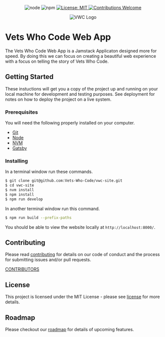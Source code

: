 <p align=center>
  <img src=https://img.shields.io/badge/node-v8.9.4-brightgreen.svg?style=flat-square alt="node" />
  <img src=https://img.shields.io/badge/npm-v5.6.0-blue.svg alt="npm" />
  <a href=https://github.com/Vets-Who-Code/vwc-site/blob/master/LICENSE>
    <img src=https://img.shields.io/badge/License-MIT-yellow.svg?style=flat-square alt="License: MIT" />
  </a>
  <a href=https://github.com/Vets-Who-Code/vwc-site/blob/master/.github/contributing.md>
    <img src=https://img.shields.io/badge/contributions-welcome-orange.svg?style=flat-square alt="Contributions Welcome" />
  </a>
</p>

<p align=center>
  <img src=https://avatars1.githubusercontent.com/u/18350560?s=200&v=4 alt="VWC Logo" />
</p>

# Vets Who Code Web App
The Vets Who Code Web App is a Jamstack Applicaton designed more for speed.
By doing this we can focus on creating a beautiful web experience with a focus on telling the story of Vets Who Code.

## Getting Started
These instuctions will get you a copy of the project up and running on your local machine for development and testing purposes.  See deployment for notes on how to deploy the project on a live system.

### Prerequisites
You will need the following properly installed on your computer.

* [Git](http://git-scm.com/)
* [Node](http://nodejs.org/)
* [NVM](https://github.com/creationix/nvm)
* [Gatsby](https://www.gatsbyjs.org/)

### Installing
In a terminal window run these commands.
```sh
$ git clone git@github.com:Vets-Who-Code/vwc-site.git
$ cd vwc-site
$ nvm install
$ npm install
$ npm run develop
```

In another terminal window run this command.
```sh
$ npm run build --prefix-paths
```

You should be able to view the website locally at `http://localhost:8000/`.

<!-- ## Tests -->

<!-- ## Deployment -->

## Contributing
Please read [contributing](https://github.com/Vets-Who-Code/vwc-site/blob/master/.github/contributing.md) for details on our code of conduct and the process for submitting issues and/or pull requests.

[CONTRIBUTORS](https://github.com/Vets-Who-Code/vwc-site/graphs/contributors)
## License
This project is licensed under the MIT License - please see [license](https://github.com/Vets-Who-Code/vwc-site/blob/master/LICENSE) for more details.

<!-- ## Acknowledgements -->

## Roadmap
Please checkout our [roadmap](https://github.com/Vets-Who-Code/vwc-site/blob/update/README/roadmap.md) for details of upcoming features.
